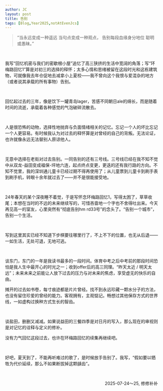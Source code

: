 ```yaml
---
author: JC
layout: post
title: 告别
tags: [Blog,Year2025,notAtEvenJcs]
---
```


> “当永远变成一种遥远 当句点变成一种观点，
> 告别每段血缘身分地位 聪明或愚昧。”

<br>

我写“回忆机密与我们的密歇根小屋”追忆了高三狭挤的生活中宽阔的角落；写“环梅路回忆1”算是对初三的选择的释怀；太多心情和思绪被留在这段时光和这栋建筑物，可就像我去年仓促地去减拿小上夏校——我不曾向这个我恨与爱混杂的地方（或者说其承载的所有事物）告别。

<br>


回忆起过去的三年，像是饮下一罐青岛lager，苦感不同朝日ale的绵长，而是随着时间的流逝，承载着各种感觉的气泡破碎流散去。

<br>


人是很恐怖的动物，选择性地抛弃与负面情绪相关的记忆。忘记一个人的坏比忘记一个人更容易。有时候我认为对过去的释怀算是对曾经的自己的背叛。无法论证，也许就像永远无法替别人原谅他人。

<br>


无意中选择在老街对过去告别。一同告别的还有三号线。三号线已经在我不知不觉中从双龙-益田变成福保-坪地六连，起点终点变更，更迭的还有我行路的方向。不知不觉里，我的深圳通儿童卡已经过期不得再使用了；从儿童票到儿童卡到刷手表到刷手机，转眼十余年就过去了——并不是很能接受地。

<br>


24年春天的某个深夜睡不着觉，于是写怀念环梅路回忆1，写得太困了，草草收尾；本想在当时的不远的未来继续写的，可惜吝啬地一个字也不舍得吐出来。今天再见高一的室友，心里突然有“彻底告别hm rd33号”的念头了。“告别一个城市”，告别一个生活。

<br>


写到这里其实已经不知道下步棋要往哪里行了，不上不下的位置，也无从后退——一如生活，无处可退，无地可逃。

<br>


谈东门，东门的一年是我读书最多的一段时间。体育中考之后中考前的那段时间恐怕是我人生中最开心的时光之一；收到offer后的高三同理。“昨天太近 / 明天太远”；未来未来之前能让人放下过去的压力与对未来的焦虑，享受虚无的快乐的自由。

摊开的过去如书卷，每寸痕迹都是片片曾经。找不到永远珍藏一颗水分子的方法，也没有留住珍爱的曾经的能力。客观拥有，主观惦记。畅想过其他保存方式的世界线，一如虚构过换种方式生长的智齿。

<br>


谈盐田，删删又减减。如果说益田的三餐四季是对日月的写入，那么现在的审视则是对记忆的诠释与定义的修补。

没有力气回忆这段过去，也许在环梅路回忆的续集再继续吧。


<br>


好吧，夏天到了，不能再听难过的歌了，是时候放手告别了。我写，“假如要以牺牲为代价延续，那么不如果断拔掉这颗龋齿”。

<br> 

<p align="right">2025-07-24～25, 修修补补</p> 
